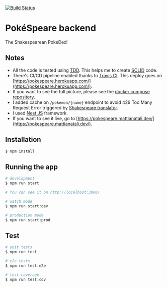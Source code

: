 [![Build Status](https://travis-ci.org/matitalatina/pokespeare-backend.svg?branch=master)](https://travis-ci.org/matitalatina/pokespeare-backend)

# PokéSpeare backend

The Shakespearean PokeDex!

## Notes

- All the code is tested using [TDD](https://en.wikipedia.org/wiki/Test-driven_development). This helps me to create [SOLID](https://it.wikipedia.org/wiki/SOLID) code.
- There's CI/CD pipeline enabled thanks to [Travis CI](https://travis-ci.org/). This deploy goes on [https://pokespeare.herokuapp.com/](https://pokespeare.herokuapp.com/).
- If you want to see the full picture, please see the [docker compose repository](https://github.com/matitalatina/pokespeare-docker).
- I added cache on `/pokemon/{name}` endpoint to avoid 429 Too Many Request Error triggered by [Shakespeare translator](https://funtranslations.com/api/shakespeare).
- I used [Nest JS](https://nestjs.com/) framework.
- If you want to see it live, go to [https://pokespeare.mattianatali.dev/](https://pokespeare.mattianatali.dev/).

## Installation

```bash
$ npm install
```

## Running the app

```bash
# development
$ npm run start

# You can see it on http://localhost:3000/

# watch mode
$ npm run start:dev

# production mode
$ npm run start:prod

```

## Test

```bash
# unit tests
$ npm run test

# e2e tests
$ npm run test:e2e

# test coverage
$ npm run test:cov
```

